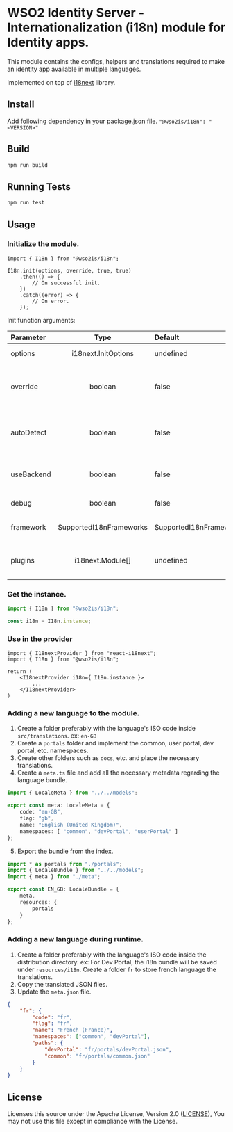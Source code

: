 # WSO2 Identity Server - Internationalization (i18n) module for Identity apps.

This module contains the configs, helpers and translations required to make an identity app available in multiple languages.

Implemented on top of [i18next](https://www.i18next.com/) library.

## Install
Add following dependency in your package.json file.
`"@wso2is/i18n": "<VERSION>"`

## Build
```bash
npm run build
```

## Running Tests
```bash
npm run test
```

## Usage

### Initialize the module.

```tsx
import { I18n } from "@wso2is/i18n";

I18n.init(options, override, true, true)
    .then(() => {
        // On successful init.
    })
    .catch((error) => {
        // On error.
    });

```

Init function arguments: 

| Parameter                 | Type                       | Default                           | Description                                       |   
| :------------------------ |:--------------------------:| :---------------------------------| :-------------------------------------------------|
| options 	                | i18next.InitOptions        | undefined                         | Passed in init options.
| override                  | boolean                    | false                             | Should the passed in options replace the default.
| autoDetect                | boolean                    | false                             | If autodetect plugin should be used or not.
| useBackend                | boolean                    | false                             | If XHR back end plugin should be used or not.
| debug                     | boolean                    | false                             | If debug is enabled.
| framework                 | SupportedI18nFrameworks    | SupportedI18nFrameworks.REACT     | The framework to use.
| plugins                   | i18next.Module[]           | undefined                         | Other i18next plugins to use.

### Get the instance.

```ts
import { I18n } from "@wso2is/i18n";

const i18n = I18n.instance;
```

### Use in the provider

```tsx
import { I18nextProvider } from "react-i18next";
import { I18n } from "@wso2is/i18n";

return (
    <I18nextProvider i18n={ I18n.instance }>
        ...
    </I18nextProvider>
)
```

### Adding a new language to the module.
1. Create a folder preferably with the language's ISO code inside `src/translations`. ex: `en-GB`
2. Create a `portals` folder and implement the common, user portal, dev portal, etc. namespaces.
3. Create other folders such as `docs`, etc. and place the necessary translations.
4. Create a `meta.ts` file and add all the necessary metadata regarding the language bundle.
```ts
import { LocaleMeta } from "../../models";

export const meta: LocaleMeta = {
    code: "en-GB",
    flag: "gb",
    name: "English (United Kingdom)",
    namespaces: [ "common", "devPortal", "userPortal" ]
};
```
5. Export the bundle from the index.
```ts
import * as portals from "./portals";
import { LocaleBundle } from "../../models";
import { meta } from "./meta";

export const EN_GB: LocaleBundle = {
    meta,
    resources: {
        portals
    }
};

```

### Adding a new language during runtime.
1. Create a folder preferably with the language's ISO code inside the distribution directory. ex: For Dev Portal, the i18n bundle will be saved under `resources/i18n`. Create a folder `fr` to store french language the translations.
2. Copy the translated JSON files.
3. Update the `meta.json` file.
```json
{
    "fr": {
        "code": "fr",
        "flag": "fr",
        "name": "French (France)",
        "namespaces": ["common", "devPortal"],
        "paths": {
            "devPortal": "fr/portals/devPortal.json",
            "common": "fr/portals/common.json"
        }
    }
}
``` 

## License

Licenses this source under the Apache License, Version 2.0 ([LICENSE](../../LICENSE)), You may not use this file except in compliance with the License.
